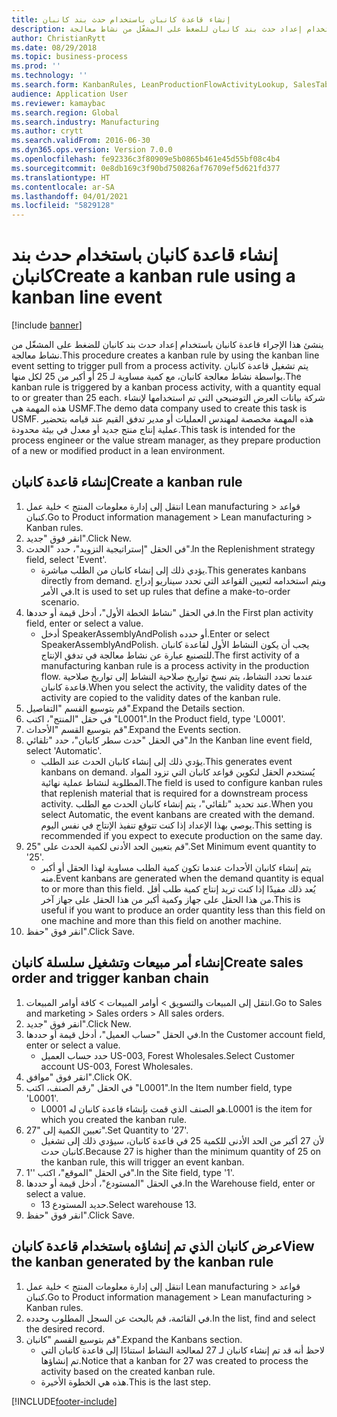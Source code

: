 ```yaml
---
title: إنشاء قاعدة كانبان باستخدام حدث بند كانبان
description: ينشئ هذا الإجراء قاعدة كانبان باستخدام إعداد حدث بند كانبان للضغط على المشغّل من نشاط معالجة.
author: ChristianRytt
ms.date: 08/29/2018
ms.topic: business-process
ms.prod: ''
ms.technology: ''
ms.search.form: KanbanRules, LeanProductionFlowActivityLookup, SalesTableListPage, SalesCreateOrder, SalesTable
audience: Application User
ms.reviewer: kamaybac
ms.search.region: Global
ms.search.industry: Manufacturing
ms.author: crytt
ms.search.validFrom: 2016-06-30
ms.dyn365.ops.version: Version 7.0.0
ms.openlocfilehash: fe92336c3f80909e5b0865b461e45d55bf08c4b4
ms.sourcegitcommit: 0e8db169c3f90bd750826af76709ef5d621fd377
ms.translationtype: HT
ms.contentlocale: ar-SA
ms.lasthandoff: 04/01/2021
ms.locfileid: "5829128"
---
```

# <a name="create-a-kanban-rule-using-a-kanban-line-event"></a><span data-ttu-id="6a70e-103">إنشاء قاعدة كانبان باستخدام حدث بند كانبان</span><span class="sxs-lookup"><span data-stu-id="6a70e-103">Create a kanban rule using a kanban line event</span></span>

[!include [banner](../../includes/banner.md)]

<span data-ttu-id="6a70e-104">ينشئ هذا الإجراء قاعدة كانبان باستخدام إعداد حدث بند كانبان للضغط على المشغّل من نشاط معالجة.</span><span class="sxs-lookup"><span data-stu-id="6a70e-104">This procedure creates a kanban rule by using the kanban line event setting to trigger pull from a process activity.</span></span> <span data-ttu-id="6a70e-105">يتم تشغيل قاعدة كانبان بواسطة نشاط معالجة كانبان، مع كمية مساوية لـ 25 أو أكبر من 25 لكل منها.</span><span class="sxs-lookup"><span data-stu-id="6a70e-105">The kanban rule is triggered by a kanban process activity, with a quantity equal to or greater than 25 each.</span></span> <span data-ttu-id="6a70e-106">شركة بيانات العرض التوضيحي التي تم استخدامها لإنشاء هذه المهمة هي USMF.‬</span><span class="sxs-lookup"><span data-stu-id="6a70e-106">The demo data company used to create this task is USMF.</span></span> <span data-ttu-id="6a70e-107">هذه المهمة مخصصة لمهندس العمليات أو مدير تدفق القيم عند قيامه بتحضير عملية إنتاج منتج جديد أو معدل في بيئة محدودة.</span><span class="sxs-lookup"><span data-stu-id="6a70e-107">This task is intended for the process engineer or the value stream manager, as they prepare production of a new or modified product in a lean environment.</span></span>


## <a name="create-a-kanban-rule"></a><span data-ttu-id="6a70e-108">إنشاء قاعدة كانبان</span><span class="sxs-lookup"><span data-stu-id="6a70e-108">Create a kanban rule</span></span>
1. <span data-ttu-id="6a70e-109">انتقل إلى إدارة معلومات المنتج‬ > خلية عمل Lean manufacturing > قواعد كنبان.</span><span class="sxs-lookup"><span data-stu-id="6a70e-109">Go to Product information management > Lean manufacturing > Kanban rules.</span></span>
2. <span data-ttu-id="6a70e-110">انقر فوق "جديد".</span><span class="sxs-lookup"><span data-stu-id="6a70e-110">Click New.</span></span>
3. <span data-ttu-id="6a70e-111">في الحقل "إستراتيجية التزويد"، حدد "الحدث".</span><span class="sxs-lookup"><span data-stu-id="6a70e-111">In the Replenishment strategy field, select 'Event'.</span></span>
    * <span data-ttu-id="6a70e-112">يؤدي ذلك إلى إنشاء كانبان من الطلب مباشرة.</span><span class="sxs-lookup"><span data-stu-id="6a70e-112">This generates kanbans directly from demand.</span></span> <span data-ttu-id="6a70e-113">ويتم استخدامه لتعيين القواعد التي تحدد سيناريو إدراج في الأمر.</span><span class="sxs-lookup"><span data-stu-id="6a70e-113">It is used to set up rules that define a make-to-order scenario.</span></span>  
4. <span data-ttu-id="6a70e-114">في الحقل "نشاط الخطة الأول"، أدخل قيمة أو حددها.</span><span class="sxs-lookup"><span data-stu-id="6a70e-114">In the First plan activity field, enter or select a value.</span></span>
    * <span data-ttu-id="6a70e-115">أدخل SpeakerAssemblyAndPolish أو حدده.</span><span class="sxs-lookup"><span data-stu-id="6a70e-115">Enter or select SpeakerAssemblyAndPolish.</span></span> <span data-ttu-id="6a70e-116">يجب أن يكون النشاط الأول لقاعدة كانبان للتصنيع عبارة عن نشاط معالجة في تدفق الإنتاج.</span><span class="sxs-lookup"><span data-stu-id="6a70e-116">The first activity of a manufacturing kanban rule is a process activity in the production flow.</span></span> <span data-ttu-id="6a70e-117">عندما تحدد النشاط، يتم نسخ تواريخ صلاحية النشاط إلى تواريخ صلاحية قاعدة كانبان.</span><span class="sxs-lookup"><span data-stu-id="6a70e-117">When you select the activity, the validity dates of the activity are copied to the validity dates of the kanban rule.</span></span>  
5. <span data-ttu-id="6a70e-118">قم بتوسيع القسم "التفاصيل".</span><span class="sxs-lookup"><span data-stu-id="6a70e-118">Expand the Details section.</span></span>
6. <span data-ttu-id="6a70e-119">في حقل "المنتج"، اكتب "L0001".</span><span class="sxs-lookup"><span data-stu-id="6a70e-119">In the Product field, type 'L0001'.</span></span>
7. <span data-ttu-id="6a70e-120">قم بتوسيع القسم "الأحداث".</span><span class="sxs-lookup"><span data-stu-id="6a70e-120">Expand the Events section.</span></span>
8. <span data-ttu-id="6a70e-121">في الحقل "حدث سطر كانبان"، حدد "تلقائي".</span><span class="sxs-lookup"><span data-stu-id="6a70e-121">In the Kanban line event field, select 'Automatic'.</span></span>
    * <span data-ttu-id="6a70e-122">يؤدي ذلك إلى إنشاء كانبان الحدث عند الطلب.</span><span class="sxs-lookup"><span data-stu-id="6a70e-122">This generates event kanbans on demand.</span></span>  <span data-ttu-id="6a70e-123">يُستخدم الحقل لتكوين قواعد كانبان التي تزود المواد المطلوبة لنشاط عملية نهائية.</span><span class="sxs-lookup"><span data-stu-id="6a70e-123">The field is used to configure kanban rules that replenish material that is required for a downstream process activity.</span></span> <span data-ttu-id="6a70e-124">عند تحديد "تلقائي"، يتم إنشاء كانبان الحدث مع الطلب.</span><span class="sxs-lookup"><span data-stu-id="6a70e-124">When you select Automatic, the event kanbans are created with the demand.</span></span> <span data-ttu-id="6a70e-125">يوصي بهذا الإعداد إذا كنت تتوقع تنفيذ الإنتاج في نفس اليوم.</span><span class="sxs-lookup"><span data-stu-id="6a70e-125">This setting is recommended if you expect to execute production on the same day.</span></span>  
9. <span data-ttu-id="6a70e-126">قم بتعيين الحد الأدنى لكمية الحدث على "25".</span><span class="sxs-lookup"><span data-stu-id="6a70e-126">Set Minimum event quantity to '25'.</span></span>
    * <span data-ttu-id="6a70e-127">يتم إنشاء كانبان الأحداث عندما تكون كمية الطلب مساوية لهذا الحقل أو أكبر منه.</span><span class="sxs-lookup"><span data-stu-id="6a70e-127">Event kanbans are generated when the demand quantity is equal to or more than this field.</span></span> <span data-ttu-id="6a70e-128">يُعد ذلك مفيدًا إذا كنت تريد إنتاج كمية طلب أقل من هذا الحقل على جهاز وكمية أكبر من هذا الحقل على جهاز آخر.</span><span class="sxs-lookup"><span data-stu-id="6a70e-128">This is useful if you want to produce an order quantity less than this field on one machine and more than this field on another machine.</span></span>  
10. <span data-ttu-id="6a70e-129">انقر فوق "حفظ".</span><span class="sxs-lookup"><span data-stu-id="6a70e-129">Click Save.</span></span>

## <a name="create-sales-order-and-trigger-kanban-chain"></a><span data-ttu-id="6a70e-130">إنشاء أمر مبيعات وتشغيل سلسلة كانبان</span><span class="sxs-lookup"><span data-stu-id="6a70e-130">Create sales order and trigger kanban chain</span></span>
1. <span data-ttu-id="6a70e-131">انتقل إلى المبيعات والتسويق > أوامر المبيعات > كافة أوامر المبيعات.</span><span class="sxs-lookup"><span data-stu-id="6a70e-131">Go to Sales and marketing > Sales orders > All sales orders.</span></span>
2. <span data-ttu-id="6a70e-132">انقر فوق "جديد".</span><span class="sxs-lookup"><span data-stu-id="6a70e-132">Click New.</span></span>
3. <span data-ttu-id="6a70e-133">في الحقل "حساب العميل"، أدخل قيمة أو حددها.</span><span class="sxs-lookup"><span data-stu-id="6a70e-133">In the Customer account field, enter or select a value.</span></span>
    * <span data-ttu-id="6a70e-134">حدد حساب العميل US-003, Forest Wholesales.</span><span class="sxs-lookup"><span data-stu-id="6a70e-134">Select Customer account US-003, Forest Wholesales.</span></span>  
4. <span data-ttu-id="6a70e-135">انقر فوق "موافق".</span><span class="sxs-lookup"><span data-stu-id="6a70e-135">Click OK.</span></span>
5. <span data-ttu-id="6a70e-136">في الحقل "رقم الصنف، اكتب "L0001".</span><span class="sxs-lookup"><span data-stu-id="6a70e-136">In the Item number field, type 'L0001'.</span></span>
    * <span data-ttu-id="6a70e-137">L0001 هو الصنف الذي قمت بإنشاء قاعدة كانبان له.</span><span class="sxs-lookup"><span data-stu-id="6a70e-137">L0001 is the item for which you created the kanban rule.</span></span>  
6. <span data-ttu-id="6a70e-138">تعيين الكمية إلى "27".</span><span class="sxs-lookup"><span data-stu-id="6a70e-138">Set Quantity to '27'.</span></span>
    * <span data-ttu-id="6a70e-139">لأن 27 أكبر من الحد الأدنى للكمية 25 في قاعدة كانبان، سيؤدي ذلك إلى تشغيل كانبان حدث.</span><span class="sxs-lookup"><span data-stu-id="6a70e-139">Because 27 is higher than the minimum quantity of 25 on the kanban rule, this will trigger an event kanban.</span></span>  
7. <span data-ttu-id="6a70e-140">في الحقل "الموقع"، اكتب ''1".</span><span class="sxs-lookup"><span data-stu-id="6a70e-140">In the Site field, type '1'.</span></span>
8. <span data-ttu-id="6a70e-141">في الحقل "المستودع"، أدخل قيمة أو حددها.</span><span class="sxs-lookup"><span data-stu-id="6a70e-141">In the Warehouse field, enter or select a value.</span></span>
    * <span data-ttu-id="6a70e-142">حديد المستودع 13.</span><span class="sxs-lookup"><span data-stu-id="6a70e-142">Select warehouse 13.</span></span>  
9. <span data-ttu-id="6a70e-143">انقر فوق "حفظ".</span><span class="sxs-lookup"><span data-stu-id="6a70e-143">Click Save.</span></span>

## <a name="view-the-kanban-generated-by-the-kanban-rule"></a><span data-ttu-id="6a70e-144">عرض كانبان الذي تم إنشاؤه باستخدام قاعدة كانبان</span><span class="sxs-lookup"><span data-stu-id="6a70e-144">View the kanban generated by the kanban rule</span></span>
1. <span data-ttu-id="6a70e-145">انتقل إلى إدارة معلومات المنتج‬ > خلية عمل Lean manufacturing > قواعد كنبان.</span><span class="sxs-lookup"><span data-stu-id="6a70e-145">Go to Product information management > Lean manufacturing > Kanban rules.</span></span>
2. <span data-ttu-id="6a70e-146">في القائمة، قم بالبحث عن السجل المطلوب وحدده.</span><span class="sxs-lookup"><span data-stu-id="6a70e-146">In the list, find and select the desired record.</span></span>
3. <span data-ttu-id="6a70e-147">قم بتوسيع القسم "كانبان".</span><span class="sxs-lookup"><span data-stu-id="6a70e-147">Expand the Kanbans section.</span></span>
    * <span data-ttu-id="6a70e-148">لاحظ أنه قد تم إنشاء كانبان لـ 27 لمعالجة النشاط استنادًا إلى قاعدة كانبان التي تم إنشاؤها.</span><span class="sxs-lookup"><span data-stu-id="6a70e-148">Notice that a kanban for 27 was created to process the  activity based on the created kanban rule.</span></span>  
    * <span data-ttu-id="6a70e-149">هذه هي الخطوة الأخيرة.</span><span class="sxs-lookup"><span data-stu-id="6a70e-149">This is the last step.</span></span>  



[!INCLUDE[footer-include](../../../includes/footer-banner.md)]